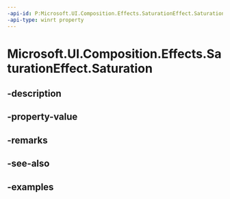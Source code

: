 ```yaml
---
-api-id: P:Microsoft.UI.Composition.Effects.SaturationEffect.Saturation
-api-type: winrt property
---
```


<!-- Property syntax.
public float Saturation { get;  set; }
-->

# Microsoft.UI.Composition.Effects.SaturationEffect.Saturation

## -description

## -property-value

## -remarks

## -see-also

## -examples

